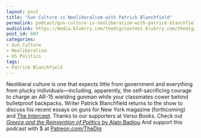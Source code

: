 ```yaml
---
layout: post
title: "Gun Culture is Neoliberalism with Patrick Blanchfield"
permalink: podcast/gun-culture-is-neoliberalism-with-patrick-blanchfield/
audiolink: https://media.blubrry.com/thedig/content.blubrry.com/thedig/The_Dig_-_93_-_BlanchfieldGuns.mp3
post_id: 607
categories: 
- Gun Culture
- Neoliberalism
- US Politics
tags: 
- Patrick Blanchfield
---
```


Neoliberal culture is one that expects little from government and everything from plucky individuals—including, apparently, the self-sacrificing courage to charge an AR-15 wielding gunman while your classmates cower behind bulletproof backpacks. Writer Patrick Blanchfield returns to the show to discuss his recent essays on guns for New York magazine (forthcoming) and [The Intercept](theintercept.com/2018/02/28/parkland-florida-school-shootings-arming-teachers). Thanks to our supporters at Verso Books. Check out [*Greece and the Reinvention of Politics* by Alain Badiou](versobooks.com/books/2560-greece-and-the-reinvention-of-politics) And support this podcast with $ at [Patreon.com/TheDig](http://www.patreon.com/TheDig) 
